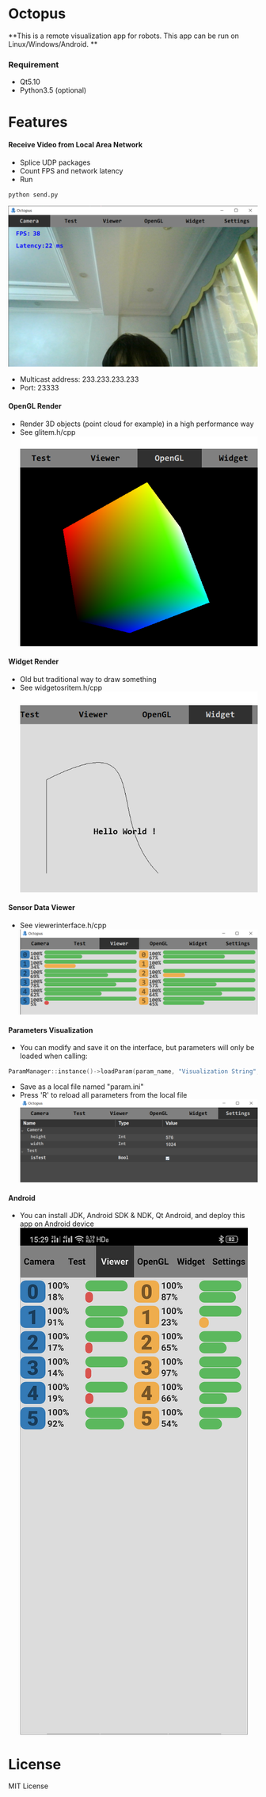 # Octopus

**This is a remote visualization app for robots.  This app can be run on Linux/Windows/Android. **

### Requirement

* Qt5.10
* Python3.5 (optional)

# Features

#### Receive Video from Local Area Network

* Splice UDP packages
* Count FPS and network latency
* Run
```bash
python send.py
```
![](./doc/camera.png)
* Multicast address: 233.233.233.233
* Port: 23333

#### OpenGL Render
* Render 3D objects (point cloud for example) in a high performance way
* See glitem.h/cpp
![](./doc/opengl.png)

#### Widget Render
* Old but traditional way to draw something
* See widgetosritem.h/cpp
![](./doc/widget.png)

#### Sensor Data Viewer
* See viewerinterface.h/cpp
![](./doc/viewer.png)

#### Parameters Visualization
* You can modify and save it on the interface, but parameters will only be loaded when calling:
```c++
ParamManager::instance()->loadParam(param_name, "Visualization String", value);
```
* Save as a local file named "param.ini"
* Press 'R' to reload all parameters from the local file
![](./doc/settings.png)

#### Android
* You can install JDK, Android SDK & NDK, Qt Android, and deploy this app on Android device
![](./doc/android.png)

# License
MIT License